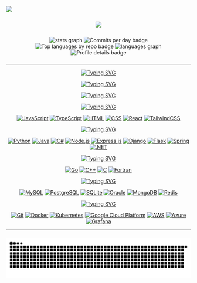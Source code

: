 ###

<img src="https://readme-typing-svg.herokuapp.com?font=Fira+Code&pause=500&center=true&vCenter=true&repeat=false&multiline=true&width=850&height=80&lines=Hi%2C+%F0%9F%91%8B!+My+name+is+Josue+and+I'm+a+student+of+Computer+Science+and;Systems+Engineering%2C%0Afrom+Universidad+de+San+Carlos+de+Guatemala&color=%23bf91f3" />


###


<div align="center">
  <img height="300" src="https://i.pinimg.com/originals/58/70/72/587072da657dcee567164c2ff718e08e.gif"  />
</div>

###

<div align="center">
  <img src="http://github-profile-summary-cards.vercel.app/api/cards/stats?username=Josue013&theme=tokyonight" height="150" alt="stats graph"  />
  <img src="http://github-profile-summary-cards.vercel.app/api/cards/productive-time?username=Josue013&theme=tokyonight&utcOffset=8" height="150" alt="Commits per day badge"  />
  
</div>

<div align="center">
  <img src="http://github-profile-summary-cards.vercel.app/api/cards/repos-per-language?username=Josue013&theme=tokyonight" height="150" alt="Top languages by repo badge"  />
  <img src="http://github-profile-summary-cards.vercel.app/api/cards/most-commit-language?username=Josue013&theme=tokyonight" height="150" alt="languages graph"  />
</div>

<div align="center">
  <img src="http://github-profile-summary-cards.vercel.app/api/cards/profile-details?username=Josue013&theme=tokyonight" height="148" alt="Profile details badge"/>
</div>




###

---

<!--- Skills -->
<div align="center">
  
  <a href="https://git.io/typing-svg"><img src="https://readme-typing-svg.herokuapp.com?font=Cascadia+Code&size=40&pause=1000&color=C898FF&center=true&vCenter=true&repeat=false&width=485&lines=%E2%94%80%E2%94%80%E2%94%80%E2%94%80%E2%94%80%E2%94%80%E2%94%80%E2%94%80%E2%94%80%E2%94%80%E2%94%80%E2%94%80%E2%94%80%E2%94%80%E2%94%80%E2%94%80%E2%94%80%E2%94%80%E2%94%80%E2%94%80" alt="Typing SVG" /></a>
  
  <a href="https://git.io/typing-svg"><img src="https://readme-typing-svg.herokuapp.com?font=Cascadia+Code&size=40&pause=1000&color=C898FF&center=true&vCenter=true&repeat=false&width=485&lines=Technologies+%26+Tools" alt="Typing SVG" /></a>
  
  <a href="https://git.io/typing-svg"><img src="https://readme-typing-svg.herokuapp.com?font=Cascadia+Code&size=40&pause=1000&color=C898FF&center=true&vCenter=true&repeat=false&width=485&lines=%E2%94%80%E2%94%80%E2%94%80%E2%94%80%E2%94%80%E2%94%80%E2%94%80%E2%94%80%E2%94%80%E2%94%80%E2%94%80%E2%94%80%E2%94%80%E2%94%80%E2%94%80%E2%94%80%E2%94%80%E2%94%80%E2%94%80%E2%94%80" alt="Typing SVG" /></a>
  

  <a href="https://git.io/typing-svg"><img src="https://readme-typing-svg.herokuapp.com?font=Cascadia+Code&pause=1000&color=C898FF&center=true&vCenter=true&repeat=false&width=435&height=35&lines=Frontend+Development" alt="Typing SVG" /></a>
  <p>
    <a href="https://github.com/search?q=user%3AJosue013+language%3Ajavascript"><img alt="JavaScript" src="https://img.shields.io/badge/JavaScript-F7DF1E.svg?logo=javascript&logoColor=black"></a>
    <a href="https://github.com/search?q=user%3AJosue013+language%3Atypescript"><img alt="TypeScript" src="https://img.shields.io/badge/TypeScript-007ACC.svg?logo=typescript&logoColor=white"></a>
    <a href="https://github.com/search?q=user%3AJosue013+language%3Ahtml"><img alt="HTML" src="https://img.shields.io/badge/HTML-E34F26.svg?logo=html5&logoColor=white"></a>
    <a href="https://github.com/search?q=user%3AJosue013+language%3Acss"><img alt="CSS" src="https://img.shields.io/badge/CSS-1572B6.svg?logo=css3&logoColor=white"></a>
    <a href="#"><img alt="React" src="https://img.shields.io/badge/React-20232a.svg?logo=react&logoColor=%2361DAFB"></a>
    <a href="#"><img alt="TailwindCSS" src="https://img.shields.io/badge/Tailwind_CSS-38B2AC.svg?logo=tailwind-css&logoColor=white"></a>
  </p>
    

  <a href="https://git.io/typing-svg"><img src="https://readme-typing-svg.herokuapp.com?font=Cascadia+Code&pause=1000&color=C898FF&center=true&vCenter=true&repeat=false&width=435&height=35&lines=Backend+Development" alt="Typing SVG" /></a>
  <p>
    <a href="https://github.com/search?q=user%3AJosue013+language%3Apython"><img alt="Python" src="https://img.shields.io/badge/Python-14354C.svg?logo=python&logoColor=white"></a>
    <a href="https://github.com/search?q=user%3AJosue013+language%3Ajava"><img alt="Java" src="https://custom-icon-badges.demolab.com/badge/Java-007396.svg?logo=java&logoColor=white"></a>
    <a href="https://github.com/search?q=user%3AJosue013+language%3Acsharp"><img alt="C#" src="https://custom-icon-badges.demolab.com/badge/C%23-68217A.svg?logo=cs2&logoColor=white"></a>
    <a href="#"><img alt="Node.js" src="https://img.shields.io/badge/Node.js-43853D.svg?logo=node.js&logoColor=white"></a>
    <a href="#"><img alt="Express.js" src="https://img.shields.io/badge/Express.js-404d59.svg?logo=express&logoColor=white"></a>
    <a href="#"><img alt="Django" src="https://img.shields.io/badge/Django-092E20.svg?logo=django&logoColor=white"></a>
    <a href="#"><img alt="Flask" src="https://img.shields.io/badge/Flask-000000.svg?logo=flask&logoColor=white"></a>
    <a href="#"><img alt="Spring" src="https://img.shields.io/badge/Spring-6DB33F.svg?logo=spring&logoColor=white"></a>
    <a href="#"><img alt=".NET" src="https://img.shields.io/badge/.NET-5C2D91.svg?logo=.net&logoColor=white"></a>
  </p>
    
  <a href="https://git.io/typing-svg"><img src="https://readme-typing-svg.herokuapp.com?font=Cascadia+Code&pause=1000&color=C898FF&center=true&vCenter=true&repeat=false&width=435&height=35&lines=Other+Languages" alt="Typing SVG" /></a>
  <p>
    <a href="https://github.com/search?q=user%3AJosue013+language%3Ago"><img alt="Go" src="https://img.shields.io/badge/Go-00ADD8.svg?logo=go&logoColor=white"></a>
    <a href="https://github.com/search?q=user%3AJosue013+language%3Acpp"><img alt="C++" src="https://custom-icon-badges.demolab.com/badge/C++-9C033A.svg?logo=cpp2&logoColor=white"></a>
    <a href="https://github.com/search?q=user%3AJosue013+language%3Ac"><img alt="C" src="https://custom-icon-badges.demolab.com/badge/C-03599C.svg?logo=c-in-hexagon&logoColor=white"></a>
    <a href="https://github.com/search?q=user%3AJosue013+language%3Afortran"><img alt="Fortran" src="https://img.shields.io/badge/Fortran-734F96.svg?logo=fortran&logoColor=white"></a>
  </p>

  <a href="https://git.io/typing-svg"><img src="https://readme-typing-svg.herokuapp.com?font=Cascadia+Code&pause=1000&color=C898FF&center=true&vCenter=true&repeat=false&width=435&height=35&lines=Databases" alt="Typing SVG" /></a>
  <p>
    <a href="#"><img alt="MySQL" src="https://img.shields.io/badge/MySQL-00f.svg?logo=mysql&logoColor=white"></a>
    <a href="#"><img alt="PostgreSQL" src="https://img.shields.io/badge/PostgreSQL-316192.svg?logo=postgresql&logoColor=white"></a>
    <a href="#"><img alt="SQLite" src="https://img.shields.io/badge/SQLite-003B57.svg?logo=sqlite&logoColor=white"></a>
    <a href="#"><img alt="Oracle" src ="https://custom-icon-badges.demolab.com/badge/Oracle-F00000.svg?logo=oraclee&logoColor=white"></a>
    <a href="#"><img alt="MongoDB" src="https://img.shields.io/badge/MongoDB-47A248.svg?logo=mongodb&logoColor=white"></a>
    <a href="#"><img alt="Redis" src="https://img.shields.io/badge/Redis-DC382D.svg?logo=redis&logoColor=white"></a>
  </p>

  <a href="https://git.io/typing-svg"><img src="https://readme-typing-svg.herokuapp.com?font=Cascadia+Code&pause=1000&color=C898FF&center=true&vCenter=true&repeat=false&width=435&height=35&lines=DevOps+%26+Tools" alt="Typing SVG" /></a>
  <p>
    <a href="#"><img alt="Git" src="https://img.shields.io/badge/Git-F05033.svg?logo=git&logoColor=white"></a>
    <a href="#"><img alt="Docker" src="https://img.shields.io/badge/Docker-2496ED.svg?logo=docker&logoColor=white"></a>
    <a href="#"><img alt="Kubernetes" src="https://img.shields.io/badge/Kubernetes-326ce5.svg?logo=kubernetes&logoColor=white"></a>
    <a href="#"><img alt="Google Cloud Platform" src="https://img.shields.io/badge/Google_Cloud-4285F4.svg?logo=google-cloud&logoColor=white"></a>
    <a href="#"><img alt="AWS" src="https://img.shields.io/badge/Amazon_AWS-232F3E.svg?logo=amazon-aws&logoColor=white"></a>
    <a href="#"><img alt="Azure" src="https://img.shields.io/badge/Microsoft_Azure-0078D4.svg?logo=microsoft-azure&logoColor=white"></a>
    <a href="#"><img alt="Grafana" src="https://img.shields.io/badge/Grafana-F46800.svg?logo=grafana&logoColor=white"></a>
  </p>
</div>

---

###

<div align="center">
  <img src="https://raw.githubusercontent.com/Josue013/Josue013/output/snake.svg" alt="Snake animation" />
</div> 


###
